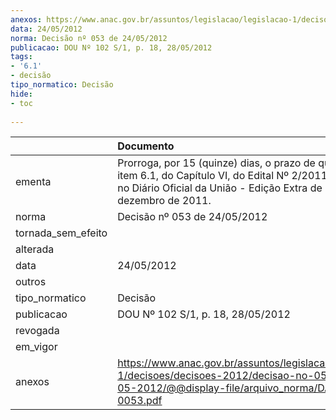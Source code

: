 ```yaml
---
anexos: https://www.anac.gov.br/assuntos/legislacao/legislacao-1/decisoes/decisoes-2012/decisao-no-053-de-24-05-2012/@@display-file/arquivo_norma/DA2012-0053.pdf
data: 24/05/2012
norma: Decisão nº 053 de 24/05/2012
publicacao: DOU Nº 102 S/1, p. 18, 28/05/2012
tags:
- '6.1'
- decisão
tipo_normatico: Decisão
hide: 
- toc 
 
---
```


|                    | Documento                                                                                                                                                                            |
|:-------------------|:-------------------------------------------------------------------------------------------------------------------------------------------------------------------------------------|
| ementa             | Prorroga, por 15 (quinze) dias, o prazo de que trata o item 6.1, do Capítulo VI, do Edital Nº 2/2011, publicado no Diário Oficial da União - Edição Extra de 15 de dezembro de 2011. |
| norma              | Decisão nº 053 de 24/05/2012                                                                                                                                                         |
| tornada_sem_efeito |                                                                                                                                                                                      |
| alterada           |                                                                                                                                                                                      |
| data               | 24/05/2012                                                                                                                                                                           |
| outros             |                                                                                                                                                                                      |
| tipo_normatico     | Decisão                                                                                                                                                                              |
| publicacao         | DOU Nº 102 S/1, p. 18, 28/05/2012                                                                                                                                                    |
| revogada           |                                                                                                                                                                                      |
| em_vigor           |                                                                                                                                                                                      |
| anexos             | https://www.anac.gov.br/assuntos/legislacao/legislacao-1/decisoes/decisoes-2012/decisao-no-053-de-24-05-2012/@@display-file/arquivo_norma/DA2012-0053.pdf                            |